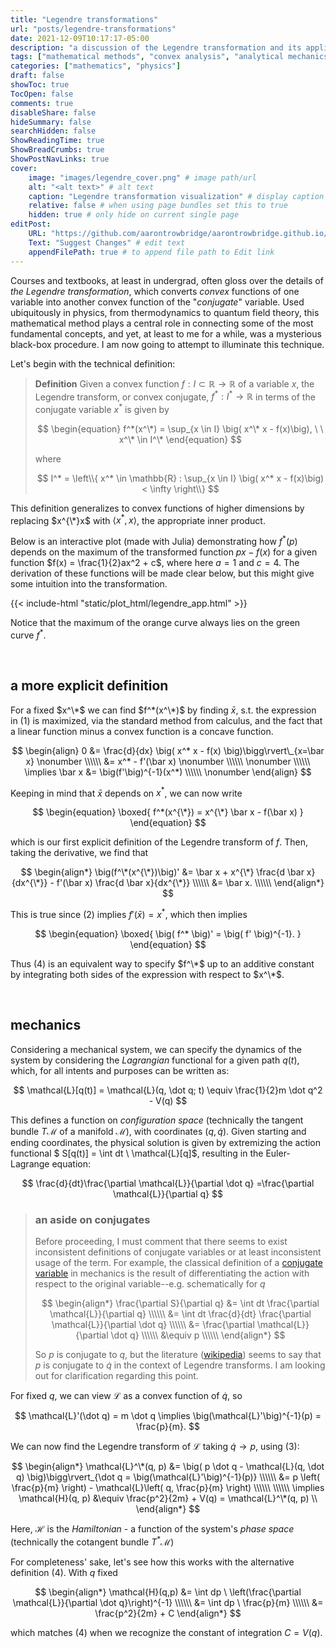 ```yaml
---
title: "Legendre transformations"
url: "posts/legendre-transformations"
date: 2021-12-09T10:17:17-05:00 
description: "a discussion of the Legendre transformation and its applications to physics"
tags: ["mathematical methods", "convex analysis", "analytical mechanics"]
categories: ["mathematics", "physics"] 
draft: false
showToc: true
TocOpen: false 
comments: true 
disableShare: false
hideSummary: false 
searchHidden: false 
ShowReadingTime: true
ShowBreadCrumbs: true
ShowPostNavLinks: true 
cover:
    image: "images/legendre_cover.png" # image path/url
    alt: "<alt text>" # alt text
    caption: "Legendre transformation visualization" # display caption under cover
    relative: false # when using page bundles set this to true
    hidden: true # only hide on current single page
editPost:
    URL: "https://github.com/aarontrowbridge/aarontrowbridge.github.io/content"
    Text: "Suggest Changes" # edit text
    appendFilePath: true # to append file path to Edit link
---
```



Courses and textbooks, at least in undergrad, often gloss over the details of *the Legendre transformation*, which converts *convex* functions of one variable into another convex function of the "*conjugate*" variable. Used ubiquitously in physics, from thermodynamics to quantum field theory, this mathematical method plays a central role in connecting some of the most fundamental concepts, and yet, at least to me for a while, was a mysterious black-box procedure.  I am now going to attempt to illuminate this technique. 

Let's begin with the technical definition:

> **Definition** Given a convex function $f: I \subset \mathbb{R} \to \mathbb{R}$ of a variable $x$, the Legendre transform, or convex conjugate, $f^* : I^* \to \mathbb{R}$ in terms of the conjugate variable $x^*$ is given by
>
>$$
\begin{equation}
>f^*(x^\*) = \sup_{x \in I} \big( x^\* x - f(x)\big), \ \ x^\* \in I^\*
\end{equation}
>$$
>
>where
>
>$$
>I^* = \left\\{ x^* \in \mathbb{R} : \sup_{x \in I} \big( x^* x - f(x)\big) < \infty \right\\}
>$$

This definition generalizes to convex functions of higher dimensions by replacing $x^{\*}x$ with $\langle x^*, x \rangle$, the appropriate inner product. 

Below is an interactive plot (made with Julia) demonstrating how $f^*(p)$ depends on the maximum of the transformed function $px-f(x)$ for a given function $f(x) = \frac{1}{2}ax^2 + c$, where here $a = 1$ and $c = 4$. The derivation of these functions will be made clear below, but this might give some intuition into the transformation.

{{< include-html "static/plot_html/legendre_app.html" >}}

Notice that the maximum of the orange curve always lies on the green curve $f^*$.

<br>

## a more explicit definition

For a fixed $x^\*$ we can find $f^*(x^\*)$ by finding $\bar x$, s.t. the expression in (1) is maximized, via the standard method from calculus, and the fact that a linear function minus a convex function is a concave function.

$$
\begin{align}
0 &= \frac{d}{dx} \big( x^* x - f(x) \big)\bigg\rvert\_{x=\bar x} \nonumber \\\\\\
&= x^* - f'(\bar x) \nonumber \\\\\\
\nonumber \\\\\\
\implies \bar x &= \big(f'\big)^{-1}(x^*) \\\\\\ \nonumber 
\end{align}
$$

Keeping in mind that $\bar x$ depends on $x^*$, we can now write 

$$ 
\begin{equation}
\boxed{
f^*(x^{\*}) = x^{\*} \bar x - f(\bar x)
}
\end{equation}
$$ 

which is our first explicit definition of the Legendre transform of $f$. Then, taking the derivative, we find that 

$$
\begin{align*}
\big(f^\*(x^{\*})\big)' &= \bar x + x^{\*} \frac{d \bar x}{dx^{\*}} - f'(\bar x) \frac{d \bar x}{dx^{\*}} \\\\\\
&= \bar x. \\\\\\ 
\end{align*}
$$

This is true since (2) implies $f'(\bar x) = x^*$, which then implies 

$$
\begin{equation}
\boxed{
\big( f^* \big)' = \big( f' \big)^{-1}.
}
\end{equation}
$$

Thus (4) is an equivalent way to specify $f^\*$ up to an additive constant by integrating both sides of the expression with respect to $x^\*$. 

<br>

## mechanics

Considering a mechanical system, we can specify the dynamics of the system by considering the *Lagrangian* functional for a given path $q(t)$, which, for all intents and purposes can be written as:

$$
\mathcal{L}[q(t)] = \mathcal{L}(q, \dot q; t) \equiv \frac{1}{2}m \dot q^2 - V(q) 
$$

This defines a function on *configuration space* (technically the tangent bundle $T\mathcal{M}$ of a manifold $\mathcal{M}$), with coordinates $(q, \dot q)$. Given starting and ending coordinates, the physical solution is given by extremizing the action functional $ S[q(t)] = \int dt \ \mathcal{L}[q]$, resulting in the Euler-Lagrange equation:

$$
\frac{d}{dt}\frac{\partial \mathcal{L}}{\partial \dot q} =\frac{\partial \mathcal{L}}{\partial q} 
$$


> ### **an aside on conjugates**
>
> Before proceeding, I must comment that there seems to exist inconsistent  definitions of conjugate variables or at least inconsistent usage of the term.  For example, the classical definition of a [conjugate variable](https://en.wikipedia.org/wiki/Conjugate_variables) in mechanics is the result of differentiating the action with respect to the original variable--e.g. schematically for $q$
>
> $$
> \begin{align*}
> \frac{\partial S}{\partial q} &= \int dt \frac{\partial \mathcal{L}}{\partial q} \\\\\\
> &= \int dt \frac{d}{dt} \frac{\partial \mathcal{L}}{\partial \dot q} \\\\\\
> &= \frac{\partial \mathcal{L}}{\partial \dot q} \\\\\\
> &\equiv p \\\\\\
> \end{align*}
> $$
>
> So $p$ is conjugate to $q$, but the literature ([wikipedia](https://en.wikipedia.org/wiki/Legendre_transformation)) seems to say that $p$ is conjugate to $\dot q$ in the context of Legendre transforms.  I am looking out for clarification regarding this point.

For fixed $q$, we can view $\mathcal{L}$ as a convex function of $\dot q$, so 

$$
\mathcal{L}'(\dot q) = m \dot q \implies \big(\mathcal{L}'\big)^{-1}(p) = \frac{p}{m}.
$$

We can now find the Legendre transform of $\mathcal{L}$ taking $\dot q \to p$, using (3):

$$
\begin{align*}
\mathcal{L}^\*(q, p) &= \big( p \dot q - \mathcal{L}(q, \dot q) \big)\bigg\rvert_{\dot q = \big(\mathcal{L}'\big)^{-1}(p)} \\\\\\
&= p \left( \frac{p}{m} \right) - \mathcal{L}\left( q, \frac{p}{m} \right) \\\\\\
\\\\\\
\implies \mathcal{H}(q, p) &\equiv \frac{p^2}{2m} + V(q) = \mathcal{L}^\*(q, p) \\
\end{align*} 
$$


Here, $\mathcal{H}$ is the *Hamiltonian* - a function of the system's *phase space* (technically the cotangent bundle $T^*\mathcal{M}$)

For completeness' sake, let's see how this works with the alternative definition (4).  With $q$ fixed

$$
\begin{align*}
\mathcal{H}(q,p) &= \int dp \ \left(\frac{\partial \mathcal{L}}{\partial \dot q}\right)^{-1} \\\\\\
&= \int dp \ \frac{p}{m} \\\\\\
&= \frac{p^2}{2m} + C 
\end{align*}
$$

which matches (4) when we recognize the constant of integration $C = V(q)$.